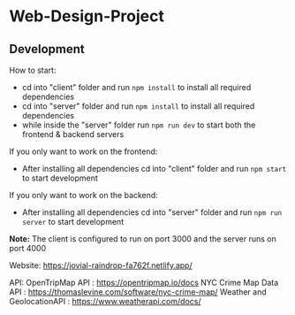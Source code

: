 # Web-Design-Project

## Development

How to start:
- cd into "client" folder and run `npm install` to install all required dependencies
- cd into "server" folder and run `npm install` to install all required dependencies
- while inside the "server" folder run `npm run dev` to start both the frontend & backend servers



If you only want to work on the frontend:
- After installing all dependencies cd into "client" folder and run `npm start` to start development

If you only want to work on the backend:
- After installing all dependencies cd into "server" folder and run `npm run server` to start development

**Note:**
The client is configured to run on port 3000 and the server runs on port 4000


Website:
https://jovial-raindrop-fa762f.netlify.app/

API:
OpenTripMap API : https://opentripmap.io/docs
NYC Crime Map Data API : https://thomaslevine.com/software/nyc-crime-map/
Weather and GeolocationAPI : https://www.weatherapi.com/docs/
